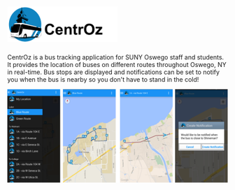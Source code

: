 <img src="logo.png" height="50%" width="50%"></img>
=======================================================================
CentrOz is a bus tracking application for SUNY Oswego staff and students. It provides the location of buses on different routes throughout Oswego, NY in real-time. Bus stops are displayed and notifications can be set to notify you when the bus is nearby so you don't have to stand in the cold!

![CentrOz Screenshots](screenshots.png)
